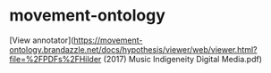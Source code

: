 # movement-ontology
[View annotator](https://movement-ontology.brandazzle.net/docs/hypothesis/viewer/web/viewer.html?file=%2FPDFs%2FHilder (2017) Music Indigeneity Digital Media.pdf) 
